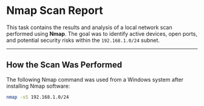 # Nmap Scan Report

This task contains the results and analysis of a local network scan performed using **Nmap**. The goal was to identify active devices, open ports, and potential security risks within the `192.168.1.0/24` subnet.

---

## How the Scan Was Performed

The following Nmap command was used from a Windows system after installing Nmap software:

```bash
nmap -sS 192.168.1.0/24
